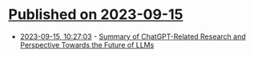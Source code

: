 # [Published on 2023-09-15](index.md)

* [2023-09-15, 10:27:03](https://lobste.rs/s/tpcrlo/summary_chatgpt_related_research) - [Summary of ChatGPT-Related Research and Perspective Towards the Future of LLMs](https://arxiv.org/abs/2304.01852)
